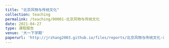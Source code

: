 ```yaml
---
title: "北京风物与传统文化"
collection: teaching
permalink: /teaching/00001-北京风物与传统文化
date: 2021-04-27
type: 课程报告
venue: '大一下学期'
paperurl: 'http://jrzhang2003.github.io/files/reports/北京风物与传统文化-课程报告.pdf'
---
```

